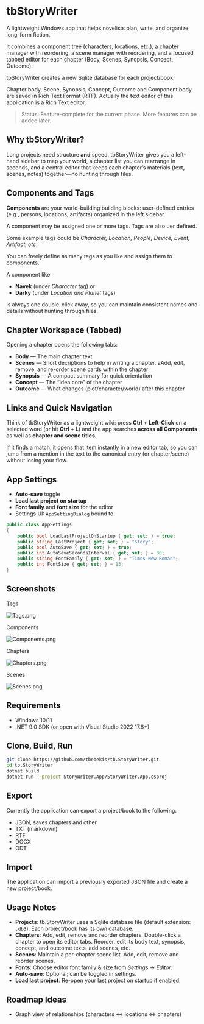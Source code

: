 ﻿# tbStoryWriter

A lightweight Windows app that helps novelists plan, write, and organize long-form fiction.  

It combines a component tree (characters, locations, etc.), a chapter manager with reordering, a scene manager with reordering, and a focused tabbed editor for each chapter (Body, Scenes, Synopsis, Concept, Outcome).

tbStoryWriter creates a new Sqlite database for each project/book.

Chapter body, Scene, Synopsis, Concept, Outcome and Component body are saved in Rich Text Format (RTF). Actually the text editor of this application is a Rich Text editor.

> Status: Feature-complete for the current phase. More features can be added later.

## Why tbStoryWriter?

Long projects need structure **and** speed. tbStoryWriter gives you a left-hand sidebar to map your world, a chapter list you can rearrange in seconds, and a central editor that keeps each chapter’s materials (text, scenes, notes) together—no hunting through files.

## Components and Tags

**Components** are your world-building building blocks: user-defined entries (e.g., persons, locations, artifacts) organized in the left sidebar. 

A component may be assigned one or more tags. Tags are also uer defined.

Some example tags could be *Character, Location, People, Device, Event, Artifact, etc*.

You can freely define as many tags as you like and assign them to components.

A component like 

- **Navek** (under *Character* tag) or 
- **Darky** (under *Location and Planet* tags) 

is always one double-click away, so you can maintain consistent names and details without hunting through files.

## Chapter Workspace (Tabbed)

Opening a chapter opens the following tabs:

- **Body** — The main chapter text
- **Scenes** — Short decriptions to help in writing a chapter. aAdd, edit, remove, and re-order scene cards within the chapter
- **Synopsis** — A compact summary for quick orientation
- **Concept** — The “idea core” of the chapter
- **Outcome** — What changes (plot/character/world) after this chapter

## Links and Quick Navigation

Think of tbStoryWriter as a lightweight wiki: press **Ctrl + Left-Click** on a selected word (or hit **Ctrl + L**) and the app searches **across all Components** as well as **chapter and scene titles**. 

If it finds a match, it opens that item instantly in a new editor tab, so you can jump from a mention in the text to the canonical entry (or chapter/scene) without losing your flow.


## App Settings
- **Auto-save** toggle
- **Load last project on startup**
- **Font family** and **font size** for the editor
- Settings UI: `AppSettingDialog` bound to:



```csharp
public class AppSettings
{
    public bool LoadLastProjectOnStartup { get; set; } = true;
    public string LastProject { get; set; } = "Story";
    public bool AutoSave { get; set; } = true;
    public int AutoSaveSecondsInterval { get; set; } = 30;
    public string FontFamily { get; set; } = "Times New Roman";
    public int FontSize { get; set; } = 13; 
}
````

 
## Screenshots

Tags

![Tags.png](./Images/Tags.png)

Components

![Components.png](./Images/Components.png)

Chapters

![Chapters.png](./Images/Chapters.png)

Scenes

![Scenes.png](./Images/Scenes.png)
 
## Requirements

* Windows 10/11
* .NET 9.0 SDK (or open with Visual Studio 2022 17.8+)

## Clone, Build, Run

```bash
git clone https://github.com/tbebekis/tb.StoryWriter.git
cd tb.StoryWriter
dotnet build
dotnet run --project StoryWriter.App/StoryWriter.App.csproj
```
 
## Export

Currently the application can export a project/book to the following.

- JSON, saves chapters and other
- TXT (markdown)
- RTF
- DOCX
- ODT

## Import

The application can import a previously exported JSON file and create a new project/book.

## Usage Notes

* **Projects**: tb.StoryWriter uses a Sqlite database file (default extension: `.db3`). Each project/book has its own database.
* **Chapters**: Add, edit, remove and reorder chapters. Double-click a chapter to open its editor tabs. Reorder, edit its body text, synopsis, concept, and outcome texts, add scenes, etc.
* **Scenes**: Maintain a per-chapter scene list. Add, edit, remove and reorder scenes.
* **Fonts**: Choose editor font family & size from *Settings → Editor*.
* **Auto-save**: Optional; can be toggled in settings.
* **Load last project**: Re-open your last project on startup if enabled.

## Roadmap Ideas

* Graph view of relationships (characters ↔ locations ↔ chapters)




